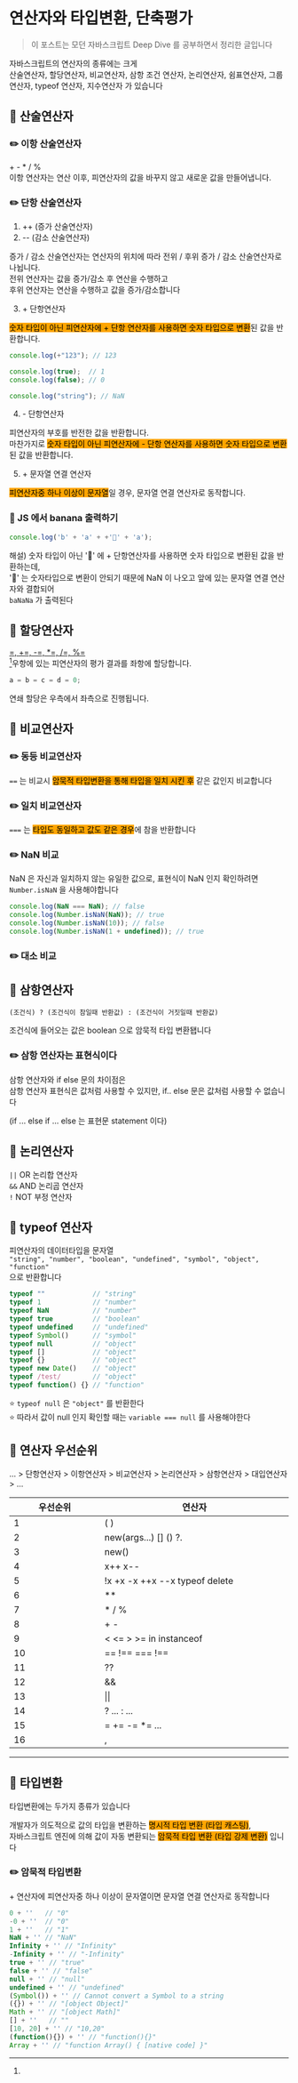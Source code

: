 # 연산자와 타입변환, 단축평가

> 이 포스트는 모던 자바스크립트 Deep Dive 를 공부하면서 정리한 글입니다



자바스크립트의 연산자의 종류에는 크게\
산술연산자, 할당연산자, 비교연산자, 삼항 조건 연산자, 논리연산자, 쉼표연산자, 그룹연산자, typeof 연산자, 지수연산자 가 있습니다

## 📖 산술연산자

### ✏️ 이항 산술연산자

\+ - \* / %\
이항 연산자는 연산 이후, 피연산자의 값을 바꾸지 않고 새로운 값을 만들어냅니다.

### ✏️ 단항 산술연산자

1. \++ (증가 산술연산자)
2. \-- (감소 산술연산자)

증가 / 감소 산술연산자는 연산자의 위치에 따라 전위 / 후위 증가 / 감소 산술연산자로 나뉩니다.\
전위 연산자는 값을 증가/감소 후 연산을 수행하고\
후위 연산자는 연산을 수행하고 값을 증가/감소합니다

3. \+ 단항연산자

<mark style="background-color:orange;">숫자 타입이 아닌 피연산자에 + 단항 연산자를 사용하면 숫자 타입으로 변환</mark>된 값을 반환합니다.

```javascript
console.log(+"123"); // 123

console.log(true);  // 1
console.log(false); // 0

console.log("string"); // NaN
```

4. \- 단항연산자

피연산자의 부호를 반전한 값을 반환합니다.\
마찬가지로 <mark style="background-color:orange;">숫자 타입이 아닌 피연산자에 - 단항 연산자를 사용하면 숫자 타입으로 변환</mark>된 값을 반환합니다.

5. \+ 문자열 연결 연산자

<mark style="background-color:orange;">피연산자중 하나 이상이 문자열</mark>일 경우, 문자열 연결 연산자로 동작합니다.



### &#x20;🔗 JS 에서 banana 출력하기

```javascript
console.log('b' + 'a' + +'🍌' + 'a');
```

해설) 숫자 타입이 아닌 '🍌' 에 + 단항연산자를 사용하면 숫자 타입으로 변환된 값을 반환하는데,\
'🍌' 는 숫자타입으로 변환이 안되기 때문에 NaN 이 나오고 앞에 있는 문자열 연결 연산자와 결합되어\
`baNaNa` 가 출력된다



## 📖 할당연산자&#x20;

[=, +=, -=, \*=, /=, %=\
](#user-content-fn-1)[^1]우항에 있는 피연산자의 평가 결과를 좌항에 할당합니다.

```javascript
a = b = c = d = 0;
```

연쇄 할당은 우측에서 좌측으로 진행됩니다.



## 📖 비교연산자

### ✏️ 동등 비교연산자

`==` 는 비교시 <mark style="background-color:orange;">암묵적 타입변환을 통해 타입을 일치 시킨 후</mark> 같은 값인지 비교합니다

### ✏️ 일치 비교연산자

`===` 는 <mark style="background-color:orange;">타입도 동일하고 값도 같은 경우</mark>에 참을 반환합니다

### ✏️ NaN 비교

NaN 은 자신과 일치하지 않는 유일한 값으로, 표현식이 NaN 인지 확인하려면 `Number.isNaN` 을 사용해야합니다

```javascript
console.log(NaN === NaN); // false
console.log(Number.isNaN(NaN)); // true
console.log(Number.isNaN(10)); // false
console.log(Number.isNaN(1 + undefined)); // true
```

### ✏️ 대소 비교



## 📖 삼항연산자

`(조건식) ? (조건식이 참일때 반환값) : (조건식이 거짓일때 반환값)`

조건식에 들어오는 값은 boolean 으로 암묵적 타입 변환됍니다

### ✏️ 삼항 연산자는 표현식이다

삼항 연산자와 if else 문의 차이점은\
삼항 연산자 표현식은 값처럼 사용할 수 있지만, if.. else 문은 값처럼 사용할 수 없습니다

(if ... else if ... else 는 표현문 statement 이다)



## 📖 논리연산자

`||` OR 논리합 연산자\
`&&` AND 논리곱 연산자\
`!` NOT 부정 연산자



## 📖 typeof 연산자

피연산자의 데이터타입을 문자열\
`"string", "number", "boolean", "undefined", "symbol", "object", "function"` \
으로 반환합니다

```javascript
typeof ""            // "string"
typeof 1             // "number"
typeof NaN           // "number"
typeof true          // "boolean"
typeof undefined     // "undefined"
typeof Symbol()      // "symbol"
typeof null          // "object"
typeof []            // "object"
typeof {}            // "object"
typeof new Date()    // "object"
typeof /test/        // "object"
typeof function() {} // "function"
```

⭐️ `typeof null` 은 `"object"` 를 반환한다\
⭐️ 따라서 값이 null 인지 확인할 때는 `variable === null` 를 사용해야한다



## 📖 연산자 우선순위

... > 단항연산자 > 이항연산자 > 비교연산자 > 논리연산자 > 삼항연산자 > 대입연산자 > ...

<table><thead><tr><th width="165">우선순위</th><th width="356">연산자</th></tr></thead><tbody><tr><td>1</td><td>( )</td></tr><tr><td>2</td><td>new(args...) [] () ?.</td></tr><tr><td>3</td><td>new()</td></tr><tr><td>4</td><td>x++ x--</td></tr><tr><td>5</td><td>!x +x -x ++x --x typeof delete</td></tr><tr><td>6</td><td>**</td></tr><tr><td>7</td><td>* / %</td></tr><tr><td>8</td><td>+ -</td></tr><tr><td>9</td><td>&#x3C; &#x3C;= > >= in instanceof</td></tr><tr><td>10</td><td>== !== === !==</td></tr><tr><td>11</td><td>??</td></tr><tr><td>12</td><td>&#x26;&#x26;</td></tr><tr><td>13</td><td>||</td></tr><tr><td>14</td><td>? ... : ...</td></tr><tr><td>15</td><td>= += -= *= ...</td></tr><tr><td>16</td><td>,</td></tr></tbody></table>

***

## 📖 타입변환

타입변환에는 두가지 종류가 있습니다

개발자가 의도적으로 값의 타입을 변환하는 <mark style="background-color:orange;">명시적 타입 변환 (타입 캐스팅)</mark>,\
자바스크립트 엔진에 의해 값이 자동 변환되는 <mark style="background-color:orange;">암묵적 타입 변환 (타입 강제 변환)</mark> 입니다

### ✏️ 암묵적 타입변환

\+ 연산자에 피연산자중 하나 이상이 문자열이면 문자열 연결 연산자로 동작합니다

```javascript
0 + ''   // "0"
-0 + ''  // "0"
1 + ''   // "1"
NaN + '' // "NaN"
Infinity + '' // "Infinity"
-Infinity + '' // "-Infinity"
true + '' // "true"
false + '' // "false"
null + '' // "null"
undefined + '' // "undefined"
(Symbol()) + '' // Cannot convert a Symbol to a string
({}) + '' // "[object Object]"
Math + '' // "[object Math]"
[] + ''   // ""
[10, 20] + '' // "10,20"
(function(){}) + '' // "function(){}"
Array + '' // "function Array() { [native code] }"
```





[^1]: 
